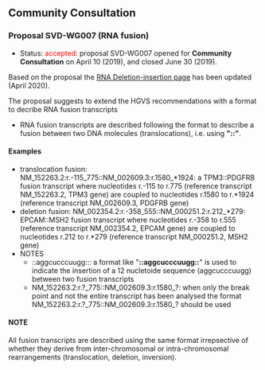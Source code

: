 ## Community Consultation

### Proposal SVD-WG007 (RNA fusion)

* Status: <font color="red">accepted</font>: proposal SVD-WG007 opened for **Community Consultation** on April 10 (2019), and closed June 30 (2019). 

Based on the proposal the [RNA Deletion-insertion page](http://varnomen.hgvs.org/recommendations/RNA/variant/delins/) has been updated (April 2020).

The proposal suggests to extend the HGVS recommendations with a format to decribe RNA fusion transcripts

* RNA fusion transcripts are described following the format to describe a fusion between two DNA molecules (translocations), i.e. using **"::"**.

#### Examples

* translocation fusion:  NM\_152263.2:r.-115\_775::NM\_002609.3:r.1580\_\*1924: a TPM3::PDGFRB fusion transcript where nucleotides r.-115 to r.775 (reference transcript NM\_152263.2, TPM3 gene) are coupled to nucleotides r.1580 to r.\*1924 (reference transcript NM\_002609.3, PDGFRB gene)
* deletion fusion:  NM\_002354.2:r.-358_555::NM\_000251.2:r.212\_\*279: EPCAM::MSH2 fusion transcript where nucleotides r.-358 to r.555 (reference transcript NM\_002354.2, EPCAM gene) are coupled to nucleotides r.212 to r.\*279 (reference transcript NM\_000251.2, MSH2 gene)
* NOTES
    * ::aggcucccuugg::: a format like "**::aggcucccuugg::**" is used to indicate the insertion of a 12 nucletoide sequence (aggcucccuugg) between two fusion transcripts
    * NM\_152263.2:r.?\_775::NM\_002609.3:r.1580\_?: when only the break point and not the entire transcript has been analysed the format NM\_152263.2:r.?\_775::NM\_002609.3:r.1580\_? should be used

#### NOTE

All fusion transcripts are described using the same format irrepsective of whether they derive from inter-chromosomal or intra-chromosomal rearrangements (translocation, deletion, inversion).